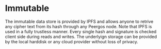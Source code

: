 # Immutable

The immutable data store is provided by IPFS and allows anyone to retrive any cipher text from its hash through any Peergos node. Note that IPFS is used in a fully trustless manner. Every single hash and signature is checked client side during reads and writes. The underlyign storage can be provided by the local harddisk or any cloud provider without loss of privacy. 